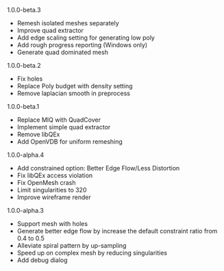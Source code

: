 1.0.0-beta.3
- Remesh isolated meshes separately   
- Improve quad extractor  
- Add edge scaling setting for generating low poly  
- Add rough progress reporting (Windows only)  
- Generate quad dominated mesh    

1.0.0-beta.2
- Fix holes  
- Replace Poly budget with density setting  
- Remove laplacian smooth in preprocess  

1.0.0-beta.1
- Replace MIQ with QuadCover  
- Implement simple quad extractor  
- Remove libQEx  
- Add OpenVDB for uniform remeshing  

1.0.0-alpha.4
- Add constrained option: Better Edge Flow/Less Distortion  
- Fix libQEx access violation  
- Fix OpenMesh crash  
- Limit singularities to 320  
- Improve wireframe render  

1.0.0-alpha.3
- Support mesh with holes  
- Generate better edge flow by increase the default constraint ratio from 0.4 to 0.5  
- Alleviate spiral pattern by up-sampling  
- Speed up on complex mesh by reducing singularities   
- Add debug dialog  
